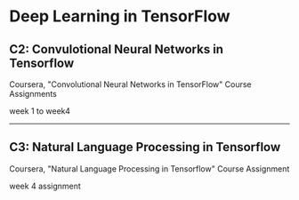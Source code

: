 # Deep Learning in TensorFlow

## C2: Convulotional Neural Networks in Tensorflow

Coursera, "Convolutional Neural Networks in TensorFlow" Course Assignments

week 1 to week4

----------------------------------------------------

## C3: Natural Language Processing in Tensorflow

Coursera, "Natural Language Processing in Tensorflow" Course Assignment

week 4 assignment

